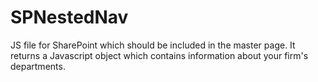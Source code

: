 # SPNestedNav
JS file for SharePoint which should be included in the master page. It returns a Javascript object which contains information about your firm's departments.
